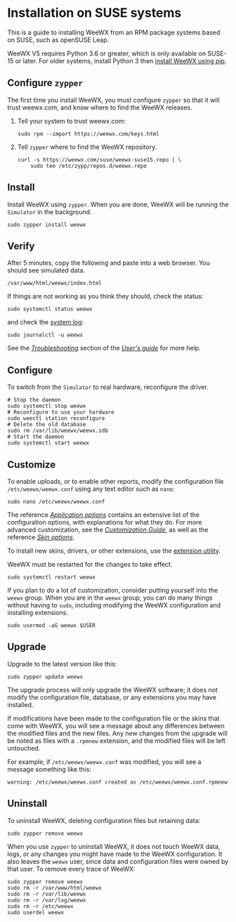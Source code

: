 # Installation on SUSE systems 

This is a guide to installing WeeWX from an RPM package systems based on SUSE,
such as openSUSE Leap.

WeeWX V5 requires Python 3.6 or greater, which is only available on SUSE-15 or
later.  For older systems, install Python 3 then
[install WeeWX using pip](pip.md).


## Configure `zypper`

The first time you install WeeWX, you must configure `zypper` so that it will
trust weewx.com, and know where to find the WeeWX releases.

1. Tell your system to trust weewx.com:

    ```{.shell .copy}
    sudo rpm --import https://weewx.com/keys.html
    ```

2. Tell `zypper` where to find the WeeWX repository.

    ```{.shell .copy}
    curl -s https://weewx.com/suse/weewx-suse15.repo | \
        sudo tee /etc/zypp/repos.d/weewx.repo
    ```


## Install

Install WeeWX using `zypper`. When you are done, WeeWX will be running the
`Simulator` in the background.

```{.shell .copy}
sudo zypper install weewx
```


## Verify

After 5 minutes, copy the following and paste into a web browser. You should
see simulated data.

```{.copy}
/var/www/html/weewx/index.html
```

If things are not working as you think they should, check the status:
```{.shell .copy}
sudo systemctl status weewx
```
and check the [system log](../usersguide/monitoring.md#log-messages):
```{.shell .copy}
sudo journalctl -u weewx
```
See the [*Troubleshooting*](../usersguide/troubleshooting/what-to-do.md)
section of the [*User's guide*](../usersguide/introduction.md) for more help.


## Configure

To switch from the `Simulator` to real hardware, reconfigure the driver.

```{.shell .copy}
# Stop the daemon
sudo systemctl stop weewx
# Reconfigure to use your hardware
sudo weectl station reconfigure
# Delete the old database
sudo rm /var/lib/weewx/weewx.sdb
# Start the daemon
sudo systemctl start weewx
```


## Customize

To enable uploads, or to enable other reports, modify the configuration file
`/etc/weewx/weewx.conf` using any text editor such as `nano`:

```{.shell .copy}
sudo nano /etc/weewx/weewx.conf
```

The reference
[*Application options*](../reference/weewx-options/introduction.md)
contains an extensive list of the configuration options, with explanations for
what they do. For more advanced customization, see the [*Customization
Guide*](../custom/introduction.md), as well as the reference [*Skin
options*](../reference/skin-options/introduction.md).
 
To install new skins, drivers, or other extensions, use the [extension
utility](../utilities/weectl-extension.md).

WeeWX must be restarted for the changes to take effect.
```{.shell .copy}
sudo systemctl restart weewx
```

If you plan to do a lot of customization, consider putting yourself into the
`weewx` group.  When you are in the `weewx` group, you can do many things
without having to `sudo`, including modifying the WeeWX configuration and
installing extensions.
```{.shell .copy}
sudo usermod -aG weewx $USER
```


## Upgrade

Upgrade to the latest version like this:
```{.shell .copy}
sudo zypper update weewx
```

The upgrade process will only upgrade the WeeWX software; it does not modify
the configuration file, database, or any extensions you may have installed.

If modifications have been made to the configuration file or the skins that
come with WeeWX, you will see a message about any differences between the
modified files and the new files. Any new changes from the upgrade will be
noted as files with a `.rpmnew` extension, and the modified files will be left
untouched.

For example, if `/etc/weewx/weewx.conf` was modified, you will see a message
something like this:

```
warning: /etc/weewx/weewx.conf created as /etc/weewx/weewx.conf.rpmnew
```


## Uninstall

To uninstall WeeWX, deleting configuration files but retaining data:

```{.shell .copy}
sudo zypper remove weewx
```

When you use `zypper` to uninstall WeeWX, it does not touch WeeWX data, logs,
or any changes you might have made to the WeeWX configuration.  It also leaves
the `weewx` user, since data and configuration files were owned by that user.
To remove every trace of WeeWX:

```{.shell .copy}
sudo zypper remove weewx
sudo rm -r /var/www/html/weewx
sudo rm -r /var/lib/weewx
sudo rm -r /var/log/weewx
sudo rm -r /etc/weewx
sudo userdel weewx
```
